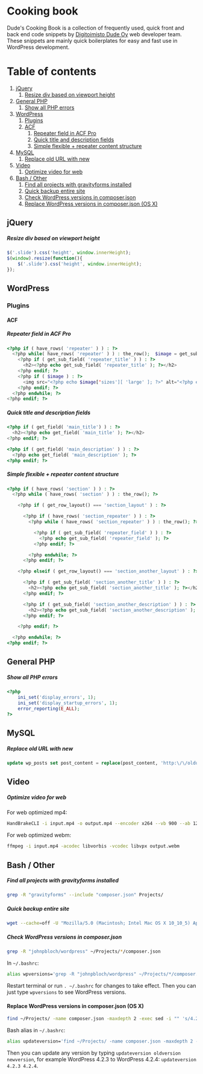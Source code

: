 # Cooking book

Dude's Cooking Book is a collection of frequently used, quick front and back end code snippets by [Digitoimisto Dude Oy](https://www.dude.fi) web developer team. These snippets are mainly quick boilerplates for easy and fast use in WordPress development.

# Table of contents

1. [jQuery](#jquery)
   1. [Resize div based on viewport height](#resize-div-based-on-viewport-height)
2. [General PHP](#general-php)
   1. [Show all PHP errors](#show-all-php-errors)
3. [WordPress](#wordpress)
   1. [Plugins](#plugins)
     1. [ACF](#acf)
        1. [Repeater field in ACF Pro](#repeater-field-in-acf-pro)
        2. [Quick title and description fields](#quick-title-and-description-fields)
        3. [Simple flexible + repeater content structure](#simple-flexible--repeater-content-structure)
4. [MySQL](#mysql)
   1. [Replace old URL with new](#replace-old-url-with-new)
5. [Video](#video)
   1. [Optimize video for web](#optimize-video-for-web) 
6. [Bash / Other](#bash-other)
   1. [Find all projects with gravityforms installed](#find-all-projects-with-gravityforms-installed)
   2. [Quick backup entire site](#quick-backup-entire-site)
   3. [Check WordPress versions in composer.json](#check-wordpress-versions-in-composerjson)
   4. [Replace WordPress versions in composer.json (OS X)](#replace-wordpress-versions-in-composerjson-os-x)

## jQuery

##### Resize div based on viewport height

``` javascript
$('.slide').css('height', window.innerHeight);
$(window).resize(function(){
    $('.slide').css('height', window.innerHeight);
});
```

## WordPress
### Plugins
#### ACF

##### Repeater field in ACF Pro

``` php
<?php if ( have_rows( 'repeater' ) ) : ?>
  <?php while( have_rows( 'repeater' ) ) : the_row();  $image = get_sub_field( 'repeater_image' ); ?>
    <?php if ( get_sub_field( 'repeater_title' ) ) : ?>
      <h2><?php echo get_sub_field( 'repeater_title' ); ?></h2>
    <?php endif; ?>
    <?php if ( $image ) : ?>
      <img src="<?php echo $image['sizes'][ 'large' ]; ?>" alt="<?php echo get_sub_field( 'repeater_title' ); ?>" />
    <?php endif; ?>                        
  <?php endwhile; ?>                    
<?php endif; ?>
```

##### Quick title and description fields

``` php
<?php if ( get_field( 'main_title') ) : ?>
  <h2><?php echo get_field( 'main_title' ); ?></h2>
<?php endif; ?>

<?php if ( get_field( 'main_description' ) ) : ?>
  <?php echo get_field( 'main_description' ); ?>
<?php endif; ?>
```

##### Simple flexible + repeater content structure

``` php
<?php if ( have_rows( 'section' ) ) : ?>
  <?php while ( have_rows( 'section' ) ) : the_row(); ?>

    <?php if ( get_row_layout() === 'section_layout' ) : ?>

      <?php if ( have_rows( 'section_repeater' ) ) : ?>
        <?php while ( have_rows( 'section_repeater' ) ) : the_row(); ?>

          <?php if ( get_sub_field( 'repeater_field' ) ) : ?>
            <?php echo get_sub_field( 'repeater_field' ); ?>
          <?php endif; ?>

        <?php endwhile; ?>
      <?php endif; ?>

    <?php elseif ( get_row_layout() === 'section_another_layout' ) : ?>

      <?php if ( get_sub_field( 'section_another_title' ) ) : ?>
        <h2><?php echo get_sub_field( 'section_another_title' ); ?></h2>
      <?php endif; ?>

      <?php if ( get_sub_field( 'section_another_description' ) ) : ?>
        <h2><?php echo get_sub_field( 'section_another_description' ); ?></h2>
      <?php endif; ?>

    <?php endif; ?>

  <?php endwhile; ?>
<?php endif; ?>
```

## General PHP
##### Show all PHP errors

``` php
<?php
    ini_set('display_errors', 1);
    ini_set('display_startup_errors', 1);
    error_reporting(E_ALL);
?>
```

## MySQL

##### Replace old URL with new

``` sql
update wp_posts set post_content = replace(post_content, 'http:\/\/oldurl.info', 'http:\/\/newurl.com');
```

## Video

##### Optimize video for web

For web optimized mp4:

``` bash
HandBrakeCLI -i input.mp4 -o output.mp4 --encoder x264 --vb 900 --ab 128 --maxWidth 640 --maxHeight 480 --two-pass --optimize
```

For web optimized webm:

``` bash
ffmpeg -i input.mp4 -acodec libvorbis -vcodec libvpx output.webm
```

## Bash / Other

##### Find all projects with gravityforms installed

``` bash
grep -R "gravityforms" --include "composer.json" Projects/
```

##### Quick backup entire site

``` bash
wget --cache=off -U "Mozilla/5.0 (Macintosh; Intel Mac OS X 10_10_5) AppleWebKit/537.36 (KHTML, like Gecko) Chrome/45.0.2454.101 Safari/537.36" --cookies=on --glob=on --tries=3 --proxy=off -e robots=off -x -r --level=1 -p -H -k --quota=100m http://www.example.com/
```

##### Check WordPress versions in composer.json

``` bash
grep -R "johnpbloch/wordpress" ~/Projects/*/composer.json
```

In `~/.bashrc`:

``` bash
alias wpversions='grep -R "johnpbloch/wordpress" ~/Projects/*/composer.json'
```

Restart terminal or run `. ~/.bashrc` for changes to take effect. Then you can just type `wpversions` to see WordPress versions.

#### Replace WordPress versions in composer.json (OS X)

``` bash
find ~/Projects/ -name composer.json -maxdepth 2 -exec sed -i "" 's/4.2.3/4.2.4/g' {} +
```

Bash alias in `~/.bashrc`:

``` bash
alias updateversion='find ~/Projects/ -name composer.json -maxdepth 2 -exec sed -i "" 's/$1/$2/g' {} +'
```

Then you can update any version by typing `updateversion oldversion newversion`, for example WordPress 4.2.3 to WordPress 4.2.4: `updateversion 4.2.3 4.2.4`.

